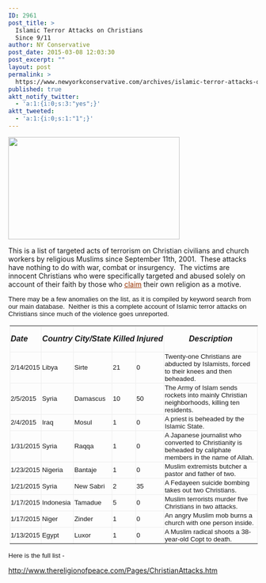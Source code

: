 ```yaml
---
ID: 2961
post_title: >
  Islamic Terror Attacks on Christians
  Since 9/11
author: NY Conservative
post_date: 2015-03-08 12:03:30
post_excerpt: ""
layout: post
permalink: >
  https://www.newyorkconservative.com/archives/islamic-terror-attacks-on-christians-since-911/
published: true
aktt_notify_twitter:
  - 'a:1:{i:0;s:3:"yes";}'
aktt_tweeted:
  - 'a:1:{i:0;s:1:"1";}'
---
```

<img style="width: 346px;height: 207px" src="http://www.newyorkconservative.com/wp-content/uploads/2015/03/030815_1603_IslamicTerr1.jpg" alt="" width="379" height="236" />

This is a list of targeted acts of terrorism on Christian civilians and church workers by religious Muslims since September 11th, 2001.  These attacks have nothing to do with war, combat or insurgency.  The victims are innocent Christians who were specifically targeted and abused solely on account of their faith by those who <a href="http://www.thereligionofpeace.com/Pages/In-The-Name-of-Allah.htm"><span style="color: #993300;text-decoration: underline">claim</span></a> their own religion as a motive.<span style="font-family: Times New Roman;font-size: 12pt">
</span>

<span style="font-family: Arial;font-size: 10pt">There may be a few anomalies on the list, as it is compiled by keyword search from our main database.  Neither is this a complete account of Islamic terror attacks on Christians since much of the violence goes unreported.
</span>
<div style="margin-left: 2pt">
<table style="border-collapse: collapse" border="0"><colgroup> <col style="width: 66px" /> <col style="width: 67px" /> <col style="width: 80px" /> <col style="width: 50px" /> <col style="width: 59px" /> <col style="width: 378px" /></colgroup>
<tbody valign="top">
<tr>
<td style="border: outset 0.75pt;padding: 1px" valign="middle"><span style="font-family: Arial;font-size: 12pt"><strong><em>Date</em></strong></span></td>
<td style="border-top: outset 0.75pt;border-left: none;border-bottom: outset 0.75pt;border-right: outset 0.75pt;padding: 1px" valign="middle">
<p style="text-align: center"><span style="font-family: Arial;font-size: 12pt"><strong><em>Country</em></strong></span></p>
</td>
<td style="border-top: outset 0.75pt;border-left: none;border-bottom: outset 0.75pt;border-right: outset 0.75pt;padding: 1px" valign="middle">
<p style="text-align: center"><span style="font-family: Arial;font-size: 12pt"><strong><em>City/State</em></strong></span></p>
</td>
<td style="border-top: outset 0.75pt;border-left: none;border-bottom: outset 0.75pt;border-right: outset 0.75pt;padding: 1px" valign="middle">
<p style="text-align: center"><span style="font-family: Arial;font-size: 12pt"><strong><em>Killed</em></strong></span></p>
</td>
<td style="border-top: outset 0.75pt;border-left: none;border-bottom: outset 0.75pt;border-right: outset 0.75pt;padding: 1px" valign="middle">
<p style="text-align: center"><span style="font-family: Arial;font-size: 12pt"><strong><em>Injured</em></strong></span></p>
</td>
<td style="border-top: outset 0.75pt;border-left: none;border-bottom: outset 0.75pt;border-right: outset 0.75pt;padding: 1px" valign="middle">
<p style="text-align: center"><span style="font-family: Arial;font-size: 12pt"><strong><em>Description</em></strong></span></p>
</td>
</tr>
<tr>
<td style="border-top: none;border-left: outset 0.75pt;border-bottom: outset 0.75pt;border-right: outset 0.75pt;padding: 1px" valign="middle"><span style="font-family: Arial;font-size: 10pt">2/14/2015</span></td>
<td style="border-top: none;border-left: none;border-bottom: outset 0.75pt;border-right: outset 0.75pt;padding: 1px" valign="middle"><span style="font-family: Arial;font-size: 10pt">Libya</span></td>
<td style="border-top: none;border-left: none;border-bottom: outset 0.75pt;border-right: outset 0.75pt;padding: 1px" valign="middle"><span style="font-family: Arial;font-size: 10pt">Sirte</span></td>
<td style="border-top: none;border-left: none;border-bottom: outset 0.75pt;border-right: outset 0.75pt;padding: 1px" valign="middle"><span style="font-family: Arial;font-size: 10pt">21</span></td>
<td style="border-top: none;border-left: none;border-bottom: outset 0.75pt;border-right: outset 0.75pt;padding: 1px" valign="middle"><span style="font-family: Arial;font-size: 10pt">0</span></td>
<td style="border-top: none;border-left: none;border-bottom: outset 0.75pt;border-right: outset 0.75pt;padding: 1px" valign="middle"><span style="font-family: Arial;font-size: 10pt">Twenty-one Christians are abducted by Islamists, forced to their knees and then beheaded.</span></td>
</tr>
<tr>
<td style="border-top: none;border-left: outset 0.75pt;border-bottom: outset 0.75pt;border-right: outset 0.75pt;padding: 1px" valign="middle"><span style="font-family: Arial;font-size: 10pt">2/5/2015</span></td>
<td style="border-top: none;border-left: none;border-bottom: outset 0.75pt;border-right: outset 0.75pt;padding: 1px" valign="middle"><span style="font-family: Arial;font-size: 10pt">Syria</span></td>
<td style="border-top: none;border-left: none;border-bottom: outset 0.75pt;border-right: outset 0.75pt;padding: 1px" valign="middle"><span style="font-family: Arial;font-size: 10pt">Damascus</span></td>
<td style="border-top: none;border-left: none;border-bottom: outset 0.75pt;border-right: outset 0.75pt;padding: 1px" valign="middle"><span style="font-family: Arial;font-size: 10pt">10</span></td>
<td style="border-top: none;border-left: none;border-bottom: outset 0.75pt;border-right: outset 0.75pt;padding: 1px" valign="middle"><span style="font-family: Arial;font-size: 10pt">50</span></td>
<td style="border-top: none;border-left: none;border-bottom: outset 0.75pt;border-right: outset 0.75pt;padding: 1px" valign="middle"><span style="font-family: Arial;font-size: 10pt">The Army of Islam sends rockets into mainly Christian neighborhoods, killing ten residents.</span></td>
</tr>
<tr>
<td style="border-top: none;border-left: outset 0.75pt;border-bottom: outset 0.75pt;border-right: outset 0.75pt;padding: 1px" valign="middle"><span style="font-family: Arial;font-size: 10pt">2/4/2015</span></td>
<td style="border-top: none;border-left: none;border-bottom: outset 0.75pt;border-right: outset 0.75pt;padding: 1px" valign="middle"><span style="font-family: Arial;font-size: 10pt">Iraq</span></td>
<td style="border-top: none;border-left: none;border-bottom: outset 0.75pt;border-right: outset 0.75pt;padding: 1px" valign="middle"><span style="font-family: Arial;font-size: 10pt">Mosul</span></td>
<td style="border-top: none;border-left: none;border-bottom: outset 0.75pt;border-right: outset 0.75pt;padding: 1px" valign="middle"><span style="font-family: Arial;font-size: 10pt">1</span></td>
<td style="border-top: none;border-left: none;border-bottom: outset 0.75pt;border-right: outset 0.75pt;padding: 1px" valign="middle"><span style="font-family: Arial;font-size: 10pt">0</span></td>
<td style="border-top: none;border-left: none;border-bottom: outset 0.75pt;border-right: outset 0.75pt;padding: 1px" valign="middle"><span style="font-family: Arial;font-size: 10pt">A priest is beheaded by the Islamic State.</span></td>
</tr>
<tr>
<td style="border-top: none;border-left: outset 0.75pt;border-bottom: outset 0.75pt;border-right: outset 0.75pt;padding: 1px" valign="middle"><span style="font-family: Arial;font-size: 10pt">1/31/2015</span></td>
<td style="border-top: none;border-left: none;border-bottom: outset 0.75pt;border-right: outset 0.75pt;padding: 1px" valign="middle"><span style="font-family: Arial;font-size: 10pt">Syria</span></td>
<td style="border-top: none;border-left: none;border-bottom: outset 0.75pt;border-right: outset 0.75pt;padding: 1px" valign="middle"><span style="font-family: Arial;font-size: 10pt">Raqqa</span></td>
<td style="border-top: none;border-left: none;border-bottom: outset 0.75pt;border-right: outset 0.75pt;padding: 1px" valign="middle"><span style="font-family: Arial;font-size: 10pt">1</span></td>
<td style="border-top: none;border-left: none;border-bottom: outset 0.75pt;border-right: outset 0.75pt;padding: 1px" valign="middle"><span style="font-family: Arial;font-size: 10pt">0</span></td>
<td style="border-top: none;border-left: none;border-bottom: outset 0.75pt;border-right: outset 0.75pt;padding: 1px" valign="middle"><span style="font-family: Arial;font-size: 10pt">A Japanese journalist who converted to Christianity is beheaded by caliphate members in the name of Allah.</span></td>
</tr>
<tr>
<td style="border-top: none;border-left: outset 0.75pt;border-bottom: outset 0.75pt;border-right: outset 0.75pt;padding: 1px" valign="middle"><span style="font-family: Arial;font-size: 10pt">1/23/2015</span></td>
<td style="border-top: none;border-left: none;border-bottom: outset 0.75pt;border-right: outset 0.75pt;padding: 1px" valign="middle"><span style="font-family: Arial;font-size: 10pt">Nigeria</span></td>
<td style="border-top: none;border-left: none;border-bottom: outset 0.75pt;border-right: outset 0.75pt;padding: 1px" valign="middle"><span style="font-family: Arial;font-size: 10pt">Bantaje</span></td>
<td style="border-top: none;border-left: none;border-bottom: outset 0.75pt;border-right: outset 0.75pt;padding: 1px" valign="middle"><span style="font-family: Arial;font-size: 10pt">1</span></td>
<td style="border-top: none;border-left: none;border-bottom: outset 0.75pt;border-right: outset 0.75pt;padding: 1px" valign="middle"><span style="font-family: Arial;font-size: 10pt">0</span></td>
<td style="border-top: none;border-left: none;border-bottom: outset 0.75pt;border-right: outset 0.75pt;padding: 1px" valign="middle"><span style="font-family: Arial;font-size: 10pt">Muslim extremists butcher a pastor and father of two.</span></td>
</tr>
<tr>
<td style="border-top: none;border-left: outset 0.75pt;border-bottom: outset 0.75pt;border-right: outset 0.75pt;padding: 1px" valign="middle"><span style="font-family: Arial;font-size: 10pt">1/21/2015</span></td>
<td style="border-top: none;border-left: none;border-bottom: outset 0.75pt;border-right: outset 0.75pt;padding: 1px" valign="middle"><span style="font-family: Arial;font-size: 10pt">Syria</span></td>
<td style="border-top: none;border-left: none;border-bottom: outset 0.75pt;border-right: outset 0.75pt;padding: 1px" valign="middle"><span style="font-family: Arial;font-size: 10pt">New Sabri</span></td>
<td style="border-top: none;border-left: none;border-bottom: outset 0.75pt;border-right: outset 0.75pt;padding: 1px" valign="middle"><span style="font-family: Arial;font-size: 10pt">2</span></td>
<td style="border-top: none;border-left: none;border-bottom: outset 0.75pt;border-right: outset 0.75pt;padding: 1px" valign="middle"><span style="font-family: Arial;font-size: 10pt">35</span></td>
<td style="border-top: none;border-left: none;border-bottom: outset 0.75pt;border-right: outset 0.75pt;padding: 1px" valign="middle"><span style="font-family: Arial;font-size: 10pt">A Fedayeen suicide bombing takes out two Christians.</span></td>
</tr>
<tr>
<td style="border-top: none;border-left: outset 0.75pt;border-bottom: outset 0.75pt;border-right: outset 0.75pt;padding: 1px" valign="middle"><span style="font-family: Arial;font-size: 10pt">1/17/2015</span></td>
<td style="border-top: none;border-left: none;border-bottom: outset 0.75pt;border-right: outset 0.75pt;padding: 1px" valign="middle"><span style="font-family: Arial;font-size: 10pt">Indonesia</span></td>
<td style="border-top: none;border-left: none;border-bottom: outset 0.75pt;border-right: outset 0.75pt;padding: 1px" valign="middle"><span style="font-family: Arial;font-size: 10pt">Tamadue</span></td>
<td style="border-top: none;border-left: none;border-bottom: outset 0.75pt;border-right: outset 0.75pt;padding: 1px" valign="middle"><span style="font-family: Arial;font-size: 10pt">5</span></td>
<td style="border-top: none;border-left: none;border-bottom: outset 0.75pt;border-right: outset 0.75pt;padding: 1px" valign="middle"><span style="font-family: Arial;font-size: 10pt">0</span></td>
<td style="border-top: none;border-left: none;border-bottom: outset 0.75pt;border-right: outset 0.75pt;padding: 1px" valign="middle"><span style="font-family: Arial;font-size: 10pt">Muslim terrorists murder five Christians in two attacks.</span></td>
</tr>
<tr>
<td style="border-top: none;border-left: outset 0.75pt;border-bottom: outset 0.75pt;border-right: outset 0.75pt;padding: 1px" valign="middle"><span style="font-family: Arial;font-size: 10pt">1/17/2015</span></td>
<td style="border-top: none;border-left: none;border-bottom: outset 0.75pt;border-right: outset 0.75pt;padding: 1px" valign="middle"><span style="font-family: Arial;font-size: 10pt">Niger</span></td>
<td style="border-top: none;border-left: none;border-bottom: outset 0.75pt;border-right: outset 0.75pt;padding: 1px" valign="middle"><span style="font-family: Arial;font-size: 10pt">Zinder</span></td>
<td style="border-top: none;border-left: none;border-bottom: outset 0.75pt;border-right: outset 0.75pt;padding: 1px" valign="middle"><span style="font-family: Arial;font-size: 10pt">1</span></td>
<td style="border-top: none;border-left: none;border-bottom: outset 0.75pt;border-right: outset 0.75pt;padding: 1px" valign="middle"><span style="font-family: Arial;font-size: 10pt">0</span></td>
<td style="border-top: none;border-left: none;border-bottom: outset 0.75pt;border-right: outset 0.75pt;padding: 1px" valign="middle"><span style="font-family: Arial;font-size: 10pt">An angry Muslim mob burns a church with one person inside.</span></td>
</tr>
<tr>
<td style="border-top: none;border-left: outset 0.75pt;border-bottom: outset 0.75pt;border-right: outset 0.75pt;padding: 1px" valign="middle"><span style="font-family: Arial;font-size: 10pt">1/13/2015</span></td>
<td style="border-top: none;border-left: none;border-bottom: outset 0.75pt;border-right: outset 0.75pt;padding: 1px" valign="middle"><span style="font-family: Arial;font-size: 10pt">Egypt</span></td>
<td style="border-top: none;border-left: none;border-bottom: outset 0.75pt;border-right: outset 0.75pt;padding: 1px" valign="middle"><span style="font-family: Arial;font-size: 10pt">Luxor</span></td>
<td style="border-top: none;border-left: none;border-bottom: outset 0.75pt;border-right: outset 0.75pt;padding: 1px" valign="middle"><span style="font-family: Arial;font-size: 10pt">1</span></td>
<td style="border-top: none;border-left: none;border-bottom: outset 0.75pt;border-right: outset 0.75pt;padding: 1px" valign="middle"><span style="font-family: Arial;font-size: 10pt">0</span></td>
<td style="border-top: none;border-left: none;border-bottom: outset 0.75pt;border-right: outset 0.75pt;padding: 1px" valign="middle"><span style="font-family: Arial;font-size: 10pt">A Muslim radical shoots a 38-year-old Copt to death.</span></td>
</tr>
</tbody>
</table>
</div>
<span style="font-family: Arial;font-size: 10pt">Here is the full list -</span><span style="font-family: Times New Roman;font-size: 12pt">
</span>

<a href="http://www.thereligionofpeace.com/Pages/ChristianAttacks.htm"><span style="font-family: Times New Roman;font-size: 12pt">http://www.thereligionofpeace.com/Pages/ChristianAttacks.htm</span></a><span style="font-family: Times New Roman;font-size: 12pt">
</span>